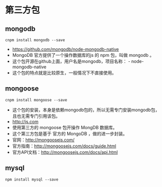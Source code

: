 # 第三方包
## mongodb
`cnpm install mongodb --save`
  - https://github.com/mongodb/node-mongodb-native
  - MongoDB 官方提供了一个操作数据库的js 的 npm 包，叫做 mongodb 。
  - 这个包开源在github上面，用户名是mongodb，项目名称：     - node-mongodb-native 
  - 这个包的特点就是比较原生，一般情况下不直接使用。
## mongoose
`cnpm install mongoose --save` 
  - 这个包的安装，本身是依赖mongodb包的，所以无需专门安装mongodb包，且也无需专门引用该包。
  - http://js.com
  - 使用第三方的 mongoose 包开操作 MongDB 数据库。
  - 这个第三方包是基于 官方的 MongoDB ，做的进一步封装。
  - 官网：http://mongoosejs.com/
  - 官方指南：http://mongoosejs.com/docs/guide.html
  - 官方API文档：http://mongoosejs.com/docs/api.html
## mysql
`npm install mysql --save`
